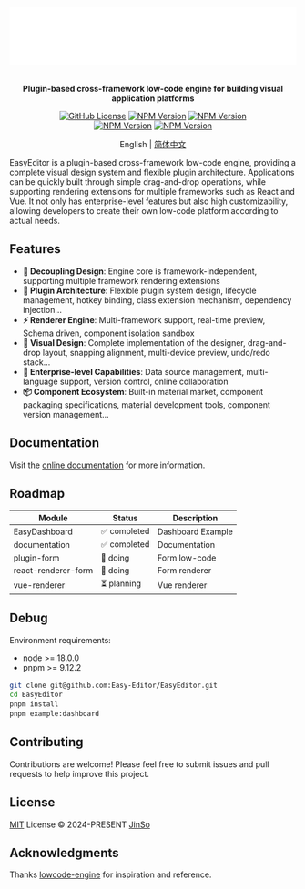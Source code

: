 <div align="center">

<img src=".github/assets/banner-dark.svg" height="100" alt="logo" />

<br />
<br />

<b>Plugin-based cross-framework low-code engine for building visual application platforms</b>

[![GitHub License](https://img.shields.io/github/license/Easy-Editor/EasyEditor)](./LICENSE)
[![NPM Version](https://img.shields.io/npm/v/%40easy-editor%2Fcore?label=%40easy-editor%2Fcore&color=%230a7cbd)](https://www.npmjs.com/package/@easy-editor/core)
[![NPM Version](https://img.shields.io/npm/v/%40easy-editor%2Freact-renderer?label=%40easy-editor%2Freact-renderer&color=%230a7cbd)](https://www.npmjs.com/package/@easy-editor/react-renderer)
<br/>
[![NPM Version](https://img.shields.io/npm/v/%40easy-editor%2Fplugin-dashboard?label=%40easy-editor%2Fplugin-dashboard&color=%230a7cbd)](https://www.npmjs.com/package/@easy-editor/plugin-dashboard)
[![NPM Version](https://img.shields.io/npm/v/%40easy-editor%2Freact-renderer-dashboard?label=%40easy-editor%2Freact-renderer-dashboard&color=%230a7cbd)](https://www.npmjs.com/package/@easy-editor/react-renderer-dashboard)

English | [简体中文](./README-zh_CN.md)

</div>

EasyEditor is a plugin-based cross-framework low-code engine, providing a complete visual design system and flexible plugin architecture. Applications can be quickly built through simple drag-and-drop operations, while supporting rendering extensions for multiple frameworks such as React and Vue. It not only has enterprise-level features but also high customizability, allowing developers to create their own low-code platform according to actual needs.

## Features

- **🔌 Decoupling Design**: Engine core is framework-independent, supporting multiple framework rendering extensions
- **🧩 Plugin Architecture**: Flexible plugin system design, lifecycle management, hotkey binding, class extension mechanism, dependency injection...
- **⚡ Renderer Engine**: Multi-framework support, real-time preview, Schema driven, component isolation sandbox
- **🎨 Visual Design**: Complete implementation of the designer, drag-and-drop layout, snapping alignment, multi-device preview, undo/redo stack...
- **🏢 Enterprise-level Capabilities**: Data source management, multi-language support, version control, online collaboration
- **📦 Component Ecosystem**: Built-in material market, component packaging specifications, material development tools, component version management...

## Documentation

Visit the [online documentation](https://easyeditor.dev/) for more information.

## Roadmap

| Module | Status | Description |
| --- | --- | --- |
| EasyDashboard | ✅ completed | Dashboard Example |
| documentation | ✅ completed | Documentation |
| plugin-form | 🚧 doing | Form low-code |
| react-renderer-form | 🚧 doing | Form renderer |
| vue-renderer | ⏳ planning | Vue renderer |

## Debug

Environment requirements:
- node >= 18.0.0
- pnpm >= 9.12.2

```bash
git clone git@github.com:Easy-Editor/EasyEditor.git
cd EasyEditor
pnpm install
pnpm example:dashboard
```

## Contributing

Contributions are welcome! Please feel free to submit issues and pull requests to help improve this project.

## License

[MIT](./LICENSE) License &copy; 2024-PRESENT [JinSo](https://github.com/JinSooo)

## Acknowledgments

Thanks [lowcode-engine](https://github.com/alibaba/lowcode-engine) for inspiration and reference.
